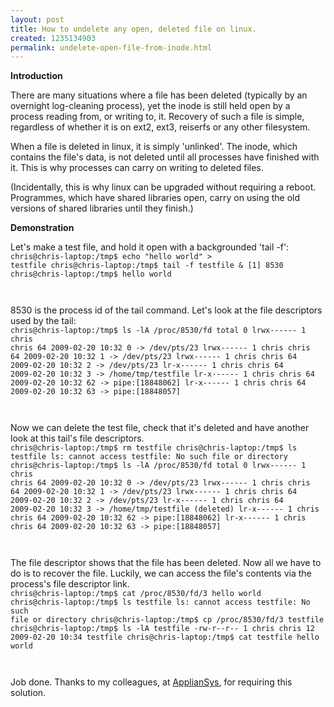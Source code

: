 ```yaml
--- 
layout: post
title: How to undelete any open, deleted file on linux.
created: 1235134903
permalink: undelete-open-file-from-inode.html
---
```

<strong>Introduction</strong>

There are many situations where a file has been deleted (typically by an overnight log-cleaning process), yet the inode is still held open by a process reading from, or writing to, it.  Recovery of such a file is simple, regardless of whether it is on ext2, ext3, reiserfs or any other filesystem.

When a file is deleted in linux, it is simply 'unlinked'.  The inode, which contains the file's data, is not deleted until all processes have finished with it.  This is why processes can carry on writing to deleted files.  

(Incidentally, this is why linux can be upgraded without requiring a reboot.  Programmes, which have shared libraries open, carry on using the old versions of shared libraries until they finish.)

<strong>Demonstration</strong>

Let's make a test file, and hold it open with a backgrounded 'tail -f':
<code type='bash'>
chris@chris-laptop:/tmp$ echo "hello world" > testfile
chris@chris-laptop:/tmp$ tail -f testfile &
[1] 8530
chris@chris-laptop:/tmp$ hello world


</code>

8530 is the process id of the tail command.  Let's look at the file descriptors used by the tail:
<code type='bash'>
chris@chris-laptop:/tmp$ ls -lA /proc/8530/fd
total 0
lrwx------ 1 chris chris 64 2009-02-20 10:32 0 -> /dev/pts/23
lrwx------ 1 chris chris 64 2009-02-20 10:32 1 -> /dev/pts/23
lrwx------ 1 chris chris 64 2009-02-20 10:32 2 -> /dev/pts/23
lr-x------ 1 chris chris 64 2009-02-20 10:32 3 -> /home/tmp/testfile
lr-x------ 1 chris chris 64 2009-02-20 10:32 62 -> pipe:[18848062]
lr-x------ 1 chris chris 64 2009-02-20 10:32 63 -> pipe:[18848057]


</code>

Now we can delete the test file, check that it's deleted and have another look at this tail's file descriptors.
<code type='bash'>
chris@chris-laptop:/tmp$ rm testfile
chris@chris-laptop:/tmp$ ls testfile
ls: cannot access testfile: No such file or directory
chris@chris-laptop:/tmp$ ls -lA /proc/8530/fd
total 0
lrwx------ 1 chris chris 64 2009-02-20 10:32 0 -> /dev/pts/23
lrwx------ 1 chris chris 64 2009-02-20 10:32 1 -> /dev/pts/23
lrwx------ 1 chris chris 64 2009-02-20 10:32 2 -> /dev/pts/23
lr-x------ 1 chris chris 64 2009-02-20 10:32 3 -> /home/tmp/testfile (deleted)
lr-x------ 1 chris chris 64 2009-02-20 10:32 62 -> pipe:[18848062]
lr-x------ 1 chris chris 64 2009-02-20 10:32 63 -> pipe:[18848057]


</code>

The file descriptor shows that the file has been deleted.  Now all we have to do is to recover the file.  Luckily, we can access the file's contents via the process's file descriptor link.
<code type='bash'>
chris@chris-laptop:/tmp$ cat /proc/8530/fd/3
hello world
chris@chris-laptop:/tmp$ ls testfile
ls: cannot access testfile: No such file or directory
chris@chris-laptop:/tmp$ cp /proc/8530/fd/3 testfile
chris@chris-laptop:/tmp$ ls -lA testfile
-rw-r--r-- 1 chris chris 12 2009-02-20 10:34 testfile
chris@chris-laptop:/tmp$ cat testfile 
hello world


</code>

Job done.  Thanks to my colleagues, at <a href='http://www.appliansys.com'>ApplianSys</a>, for requiring this solution.

